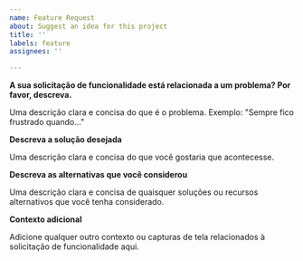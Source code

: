 ```yaml
---
name: Feature Request
about: Suggest an idea for this project
title: ''
labels: feature
assignees: ''

---
```


**A sua solicitação de funcionalidade está relacionada a um problema? Por favor, descreva.**

Uma descrição clara e concisa do que é o problema. Exemplo: "Sempre fico frustrado quando..."

**Descreva a solução desejada**

Uma descrição clara e concisa do que você gostaria que acontecesse.

**Descreva as alternativas que você considerou**

Uma descrição clara e concisa de quaisquer soluções ou recursos alternativos que você tenha considerado.

**Contexto adicional**

Adicione qualquer outro contexto ou capturas de tela relacionados à solicitação de funcionalidade aqui.